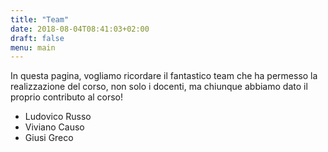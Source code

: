```yaml
---
title: "Team"
date: 2018-08-04T08:41:03+02:00
draft: false
menu: main
---
```


In questa pagina, vogliamo ricordare il fantastico team che ha permesso la realizzazione del corso, non solo i docenti, ma chiunque abbiamo dato il proprio contributo al corso!

- Ludovico Russo
- Viviano Causo
- Giusi Greco